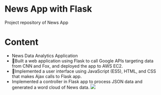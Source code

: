 # News App with Flask
Project repository of News App 

# Content
* News Data Analytics Application
* Built a web application using Flask to call Google APIs targeting data from CNN and Fox, and deployed the
app to AWS EC2.
* Implemented a user interface using JavaScript (ES5), HTML, and CSS that makes Ajax calls to Flask app.
* Implemented a controller in Flask app to process JSON data and generated a word cloud of News data.
![](Demo.gif)
